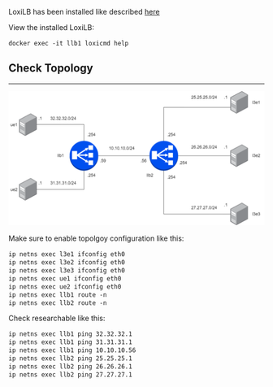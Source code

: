 
LoxiLB has been installed like described [here](https://loxilb-io.github.io/loxilbdocs/run/)

View the installed LoxiLB:
```
docker exec -it llb1 loxicmd help
```

## Check Topology
---

![diagram](./assets/topology.png)

Make sure to enable topolgoy configuration like this:

```
ip netns exec l3e1 ifconfig eth0
ip netns exec l3e2 ifconfig eth0
ip netns exec l3e3 ifconfig eth0
ip netns exec ue1 ifconfig eth0
ip netns exec ue2 ifconfig eth0
ip netns exec llb1 route -n
ip netns exec llb2 route -n
```

Check researchable like this:

```
ip netns exec llb1 ping 32.32.32.1
ip netns exec llb1 ping 31.31.31.1
ip netns exec llb1 ping 10.10.10.56
ip netns exec llb2 ping 25.25.25.1
ip netns exec llb2 ping 26.26.26.1
ip netns exec llb2 ping 27.27.27.1
```
